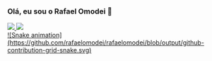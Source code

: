 ### Olá, eu sou o Rafael Omodei 👋

 <div>
  <a href="https://github.com/rafaelomodei">
  <img height="180em" src="https://github-readme-stats.vercel.app/api?username=rafaelomodei&show_icons=true&theme=radical&include_all_commits=true&count_private=true"/>
  <img height="180em" src="https://github-readme-stats.vercel.app/api/top-langs/?username=rafaelomodei&layout=compact&langs_count=7&theme=radical"/>
</div>

 <div>
  ![Snake animation](https://github.com/rafaelomodei/rafaelomodei/blob/output/github-contribution-grid-snake.svg) 
</div>
